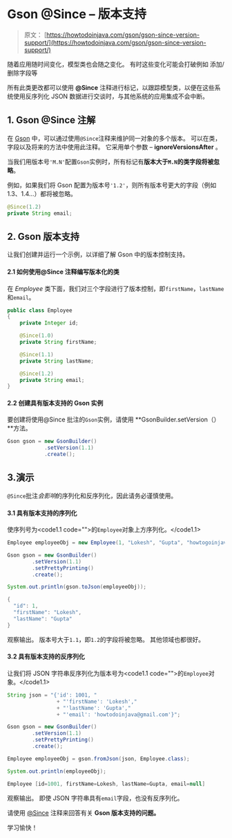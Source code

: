 # Gson @Since – 版本支持

> 原文： [https://howtodoinjava.com/gson/gson-since-version-support/](https://howtodoinjava.com/gson/gson-since-version-support/)

随着应用随时间变化，模型类也会随之变化。 有时这些变化可能会打破例如 添加/删除字段等

所有此类更改都可以使用 **@Since** 注释进行标记，以跟踪模型类，以便在这些系统使用反序列化 JSON 数据进行交谈时，与其他系统的应用集成不会中断。

## 1\. Gson @Since 注解

在 [Gson](https://howtodoinjava.com/learningpaths/gson/) 中，可以通过使用`@Since`注释来维护同一对象的多个版本。 可以在类，字段以及将来的方法中使用此注释。 它采用单个参数 – **ignoreVersionsAfter** 。

当我们用版本号`'M.N'`配置`Gson`实例时，所有标记有**版本大于`M.N`的类字段将被忽略**。

例如，如果我们将 Gson 配置为版本号`'1.2'`，则所有版本号更大的字段（例如 1.3、1.4…）都将被忽略。

```java
@Since(1.2)
private String email;

```

## 2\. Gson 版本支持

让我们创建并运行一个示例，以详细了解 Gson 中的版本控制支持。

#### 2.1 如何使用@Since 注释编写版本化的类

在 *Employee* 类下面，我们对三个字段进行了版本控制，即`firstName`，`lastName`和`email`。

```java
public class Employee 
{
	private Integer id;

	@Since(1.0)
    private String firstName;

    @Since(1.1)
    private String lastName;

    @Since(1.2)
    private String email;
}

```

#### 2.2 创建具有版本支持的 Gson 实例

要创建将使用@Since 批注的`Gson`实例，请使用 **GsonBuilder.setVersion（）**方法。

```java
Gson gson = new GsonBuilder()
			.setVersion(1.1)
			.create();

```

## 3.演示

`@Since`批注*会影响*的序列化和反序列化，因此请务必谨慎使用。

#### 3.1 具有版本支持的序列化

使序列号为<code1.1 code="">的`Employee`对象上方序列化。</code1.1>

```java
Employee employeeObj = new Employee(1, "Lokesh", "Gupta", "howtogoinjava@gmail.com");

Gson gson = new GsonBuilder()
		.setVersion(1.1)
		.setPrettyPrinting()
		.create();

System.out.println(gson.toJson(employeeObj));

```

```java
{
  "id": 1,
  "firstName": "Lokesh",
  "lastName": "Gupta"
}

```

观察输出。 版本号大于`1.1`，即`1.2`的字段将被忽略。 其他领域也都很好。

#### 3.2 具有版本支持的反序列化

让我们将 JSON 字符串反序列化为版本号为<code1.1 code="">的`Employee`对象。</code1.1>

```java
String json = "{'id': 1001, "
				+ "'firstName': 'Lokesh',"
				+ "'lastName': 'Gupta',"
				+ "'email': 'howtodoinjava@gmail.com'}";

Gson gson = new GsonBuilder()
		.setVersion(1.1)
		.setPrettyPrinting()
		.create();

Employee employeeObj = gson.fromJson(json, Employee.class);

System.out.println(employeeObj);

```

```java
Employee [id=1001, firstName=Lokesh, lastName=Gupta, email=null]

```

观察输出。 即使 JSON 字符串具有`email`字段，也没有反序列化。

请使用 [@Since](https://static.javadoc.io/com.google.code.gson/gson/2.8.5/com/google/gson/annotations/Since.html) 注释来回答有关 **Gson 版本支持的问题。**

学习愉快！